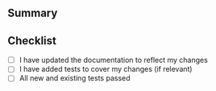 <!--- Provide a general summary of your changes in the Title above -->

## Summary
<!--- Describe your changes in detail -->

## Checklist
<!--- If you're unsure about any of these, don't hesitate to ask. We're here to help! -->
- [ ] I have updated the documentation to reflect my changes
- [ ] I have added tests to cover my changes (if relevant)
- [ ] All new and existing tests passed
